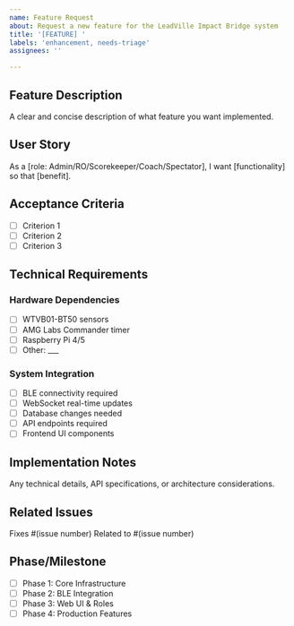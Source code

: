 ```yaml
---
name: Feature Request
about: Request a new feature for the LeadVille Impact Bridge system
title: '[FEATURE] '
labels: 'enhancement, needs-triage'
assignees: ''

---
```


## Feature Description
A clear and concise description of what feature you want implemented.

## User Story
As a [role: Admin/RO/Scorekeeper/Coach/Spectator], I want [functionality] so that [benefit].

## Acceptance Criteria
- [ ] Criterion 1
- [ ] Criterion 2  
- [ ] Criterion 3

## Technical Requirements
### Hardware Dependencies
- [ ] WTVB01-BT50 sensors
- [ ] AMG Labs Commander timer
- [ ] Raspberry Pi 4/5
- [ ] Other: ___

### System Integration
- [ ] BLE connectivity required
- [ ] WebSocket real-time updates
- [ ] Database changes needed
- [ ] API endpoints required
- [ ] Frontend UI components

## Implementation Notes
Any technical details, API specifications, or architecture considerations.

## Related Issues
Fixes #(issue number)
Related to #(issue number)

## Phase/Milestone
- [ ] Phase 1: Core Infrastructure
- [ ] Phase 2: BLE Integration  
- [ ] Phase 3: Web UI & Roles
- [ ] Phase 4: Production Features